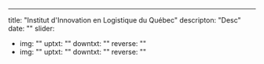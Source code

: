 ---
title: "Institut d'Innovation en Logistique du Québec"
descripton: "Desc"
date: ""
slider:
  - img: ""
    uptxt: ""
    downtxt: ""
    reverse: ""
  - img: ""
    uptxt: ""
    downtxt: ""
    reverse: ""